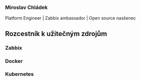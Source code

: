 ### Miroslav Chládek
Platform Engineer | Zabbix ambassador | Open source nasšenec

## Rozcestník k užitečným zdrojům 
### Zabbix
### Docker
### Kubernetes
<!--
**MiroslavChladek/MiroslavChladek** is a ✨ _special_ ✨ repository because its `README.md` (this file) appears on your GitHub profile.

Here are some ideas to get you started:

- 🔭 I’m currently working on ...
- 🌱 I’m currently learning ...
- 👯 I’m looking to collaborate on ...
- 🤔 I’m looking for help with ...
- 💬 Ask me about ...
- 📫 How to reach me: ...
- 😄 Pronouns: ...
- ⚡ Fun fact: ...
-->
